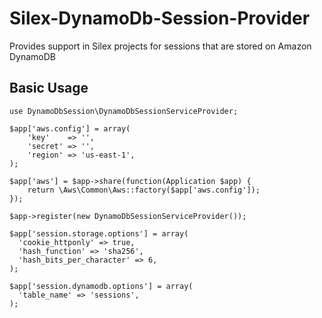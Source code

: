 Silex-DynamoDb-Session-Provider
===============================

Provides support in Silex projects for sessions that are stored on Amazon DynamoDB

Basic Usage
-----------

    use DynamoDbSession\DynamoDbSessionServiceProvider;

    $app['aws.config'] = array(
        'key'    => '',
        'secret' => '',
        'region' => 'us-east-1',
    );

    $app['aws'] = $app->share(function(Application $app) {
        return \Aws\Common\Aws::factory($app['aws.config']);
    });

    $app->register(new DynamoDbSessionServiceProvider());

    $app['session.storage.options'] = array(
      'cookie_httponly' => true,
      'hash_function' => 'sha256',
      'hash_bits_per_character' => 6,
    );

    $app['session.dynamodb.options'] = array(
      'table_name' => 'sessions',
    );
